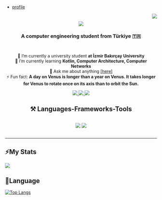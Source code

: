 - [profile](https://github.com/didembi)
<img align="right" src="https://visitor-badge.laobi.icu/badge?page_id=didembi.didembi" />

<h1 align="center">
    <img src="https://readme-typing-svg.herokuapp.com/?font=Righteous&size=35&center=true&vCenter=true&width=500&height=70&duration=4000&lines=Hi+There!+👋;+I'm+Didem+Bilek!;&text_color=FFFFFF" />
</h1>

<h3 align="center">A computer engineering student from Türkiye 🇹🇷</h3>
<br/>

<div align="center">

🔭 I’m currently a university student **at İzmir Bakırçay University**  
🌱 I’m currently learning **Kotlin, Computer Architecture, Computer Networks**  
💬 Ask me about anything <a href="https://github.com/didembi/didembi/issues">[here]</a>  
⚡ Fun fact: **A day on Venus is longer than a year on Venus. It takes longer for Venus to rotate once on its axis than to orbit the Sun.**

</div>

<div align="center">
    <a href="mailto:ddmbilek@gmail.com">
        <img src="https://img.shields.io/badge/Gmail-333333?style=for-the-badge&logo=gmail&logoColor=red" />
    </a>
    <a href="https://www.linkedin.com/in/didem-b-525707228" target="_blank">
        <img src="https://img.shields.io/badge/LinkedIn-0077B5?style=for-the-badge&logo=linkedin&logoColor=white" />
    </a>
    <a href="#" target="_blank">
        <img src="https://img.shields.io/badge/Portfolio-FF5722?style=for-the-badge&logo=todoist&logoColor=white" /> <!-- sqlite, safari, google-chrome are other good icon options -->
    </a>
</div>

<h2 align="center">⚒️ Languages-Frameworks-Tools </h2>
<br/>
<div align="center">
    <img src="https://skillicons.dev/icons?i=react,bootstrap,mui,html,css,vscode,github,figma,tailwind,git,r" />
    <img src="https://skillicons.dev/icons?i=nodejs,python,javascript,typescript,express,firebase,mongodb,c,java,nextjs,mysql,flask" />
</div>

<br/>
<hr/>

<h2>⚡My Stats </h2>
 
[![](https://github-readme-stats.vercel.app/api?username=didembi&show_icons=true&theme=dracula)](https://github.com/didembi/github-readme-stats)
<br/>

<h2> 🎯Language  </h2>

[![Top Langs](https://github-readme-stats.vercel.app/api/top-langs/?username=didembi&show_icons=true&theme=dracula&layout=compact)](https://github.com/didembi/github-readme-stats&layout=compact)


